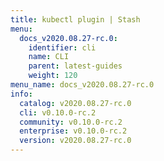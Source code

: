 ```yaml
---
title: kubectl plugin | Stash
menu:
  docs_v2020.08.27-rc.0:
    identifier: cli
    name: CLI
    parent: latest-guides
    weight: 120
menu_name: docs_v2020.08.27-rc.0
info:
  catalog: v2020.08.27-rc.0
  cli: v0.10.0-rc.2
  community: v0.10.0-rc.2
  enterprise: v0.10.0-rc.2
  version: v2020.08.27-rc.0
---
```


